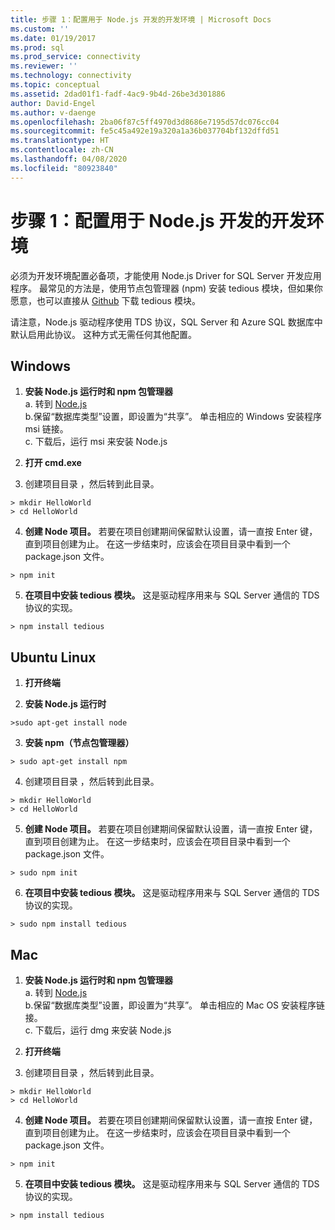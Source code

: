 ```yaml
---
title: 步骤 1：配置用于 Node.js 开发的开发环境 | Microsoft Docs
ms.custom: ''
ms.date: 01/19/2017
ms.prod: sql
ms.prod_service: connectivity
ms.reviewer: ''
ms.technology: connectivity
ms.topic: conceptual
ms.assetid: 2dad01f1-fadf-4ac9-9b4d-26be3d301886
author: David-Engel
ms.author: v-daenge
ms.openlocfilehash: 2ba06f87c5ff4970d3d8686e7195d57dc076cc04
ms.sourcegitcommit: fe5c45a492e19a320a1a36b037704bf132dffd51
ms.translationtype: HT
ms.contentlocale: zh-CN
ms.lasthandoff: 04/08/2020
ms.locfileid: "80923840"
---
```

# <a name="step-1--configure-development-environment-for-nodejs-development"></a>步骤 1：配置用于 Node.js 开发的开发环境
必须为开发环境配置必备项，才能使用 Node.js Driver for SQL Server 开发应用程序。  最常见的方法是，使用节点包管理器 (npm) 安装 tedious 模块，但如果你愿意，也可以直接从 [Github](https://github.com/pekim/tedious) 下载 tedious 模块。  
  
请注意，Node.js 驱动程序使用 TDS 协议，SQL Server 和 Azure SQL 数据库中默认启用此协议。  这种方式无需任何其他配置。  
  
## <a name="windows"></a>Windows  
  
1. **安装 Node.js 运行时和 npm 包管理器**  
a. 转到 [Node.js](https://nodejs.org/en/download/)  
b.保留“数据库类型”设置，即设置为“共享”。 单击相应的 Windows 安装程序 msi 链接。   
c. 下载后，运行 msi 来安装 Node.js  
  
2. **打开 cmd.exe**  
  
3. 创建项目目录  ，然后转到此目录。    
```  
> mkdir HelloWorld  
> cd HelloWorld  
```  
4. **创建 Node 项目。**  若要在项目创建期间保留默认设置，请一直按 Enter 键，直到项目创建为止。 在这一步结束时，应该会在项目目录中看到一个 package.json 文件。  
```  
> npm init  
```  
  
5. **在项目中安装 tedious 模块。**  这是驱动程序用来与 SQL Server 通信的 TDS 协议的实现。  
```  
> npm install tedious  
```  
  
## <a name="ubuntu-linux"></a>Ubuntu Linux  
  
1.  **打开终端**  
  
2. **安装 Node.js 运行时**  
```  
>sudo apt-get install node  
```  
3. **安装 npm（节点包管理器）**  
```  
> sudo apt-get install npm  
```  
4. 创建项目目录  ，然后转到此目录。    
```  
> mkdir HelloWorld  
> cd HelloWorld  
```  
  
5. **创建 Node 项目。**  若要在项目创建期间保留默认设置，请一直按 Enter 键，直到项目创建为止。 在这一步结束时，应该会在项目目录中看到一个 package.json 文件。  
```  
> sudo npm init  
```  
  
6. **在项目中安装 tedious 模块。**  这是驱动程序用来与 SQL Server 通信的 TDS 协议的实现。  
```  
> sudo npm install tedious  
```  
  
## <a name="mac"></a>Mac  
  
1. **安装 Node.js 运行时和 npm 包管理器**  
a. 转到 [Node.js](https://nodejs.org/en/download/)  
b.保留“数据库类型”设置，即设置为“共享”。 单击相应的 Mac OS 安装程序链接。  
c. 下载后，运行 dmg 来安装 Node.js  
  
2. **打开终端**  
  
3. 创建项目目录  ，然后转到此目录。    
```  
> mkdir HelloWorld  
> cd HelloWorld  
```  
  
4. **创建 Node 项目。**  若要在项目创建期间保留默认设置，请一直按 Enter 键，直到项目创建为止。 在这一步结束时，应该会在项目目录中看到一个 package.json 文件。  
```  
> npm init  
```  
  
5. **在项目中安装 tedious 模块。**  这是驱动程序用来与 SQL Server 通信的 TDS 协议的实现。  
```  
> npm install tedious  
```  
  
